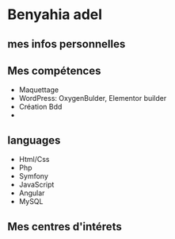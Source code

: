# Benyahia adel

## mes infos personnelles

## Mes compétences

- Maquettage
- WordPress: OxygenBulder, Elementor builder
- Création Bdd
- 


## languages 

- Html/Css
- Php
- Symfony
- JavaScript
- Angular
- MySQL


## Mes centres d'intérets